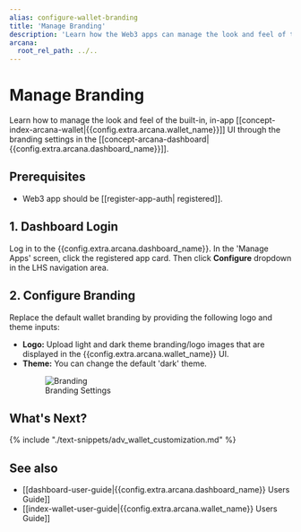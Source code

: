 ```yaml
---
alias: configure-wallet-branding
title: 'Manage Branding'
description: 'Learn how the Web3 apps can manage the look and feel of the built-in, embedded, in-app Arcana wallet accessible to authenticated users.'
arcana:
  root_rel_path: ../..
---
```


# Manage Branding 

Learn how to manage the look and feel of the built-in, in-app [[concept-index-arcana-wallet|{{config.extra.arcana.wallet_name}}]]  UI through the branding settings in the [[concept-arcana-dashboard|{{config.extra.arcana.dashboard_name}}]].

## Prerequisites

* Web3 app should be [[register-app-auth| registered]].

## 1. Dashboard Login

Log in to the {{config.extra.arcana.dashboard_name}}. In the 'Manage Apps' screen, click the registered app card. Then click **Configure** dropdown in the LHS navigation area. 

## 2. Configure Branding

Replace the default wallet branding by providing the following logo and theme inputs:

* **Logo:** Upload light and dark theme branding/logo images that are displayed in the {{config.extra.arcana.wallet_name}} UI.
* **Theme:** You can change the default 'dark' theme.<figure markdown="span"><img alt="Branding" class="an-screenshots width_85pc" src="{{config.extra.arcana.img_dir}}/an_db_configure_branding.{{config.extra.arcana.img_png}}"/><figcaption>Branding Settings</figcaption>
</figure>

## What's Next?

{% include "./text-snippets/adv_wallet_customization.md" %}

## See also

* [[dashboard-user-guide|{{config.extra.arcana.dashboard_name}} Users Guide]]
* [[index-wallet-user-guide|{{config.extra.arcana.wallet_name}} Users Guide]]
